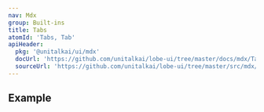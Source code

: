 ```yaml
---
nav: Mdx
group: Built-ins
title: Tabs
atomId: 'Tabs, Tab'
apiHeader:
  pkg: '@unitalkai/ui/mdx'
  docUrl: 'https://github.com/unitalkai/lobe-ui/tree/master/docs/mdx/Tabs/index.md'
  sourceUrl: 'https://github.com/unitalkai/lobe-ui/tree/master/src/mdx/Tabs/index.tsx'
---
```


## Example

<code src="./demos/index.tsx" ></code>
